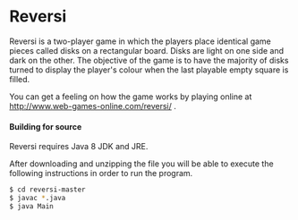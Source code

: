 # Reversi

Reversi is a two-player game in which the players place identical game pieces called disks on
a rectangular board. Disks are light on one side and dark on the other. The objective of the
game is to have the majority of disks turned to display the player's colour when the last
playable empty square is filled.

You can get a feeling on how the game works by playing online
at http://www.web-games-online.com/reversi/ .

#### Building for source

Reversi requires Java 8 JDK and JRE.

After downloading and unzipping the file you will be able to execute the following instructions in order to run the program.

```sh
$ cd reversi-master
$ javac *.java
$ java Main
```
